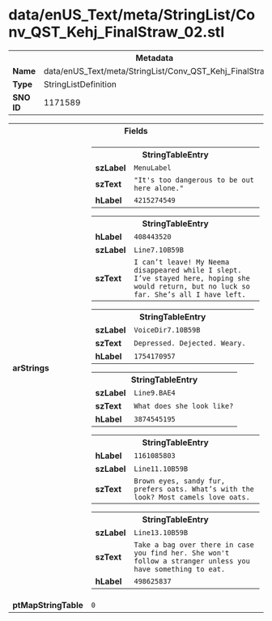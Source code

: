<h1>data/enUS_Text/meta/StringList/Conv_QST_Kehj_FinalStraw_02.stl</h1><table><tr><th colspan="100%">Metadata</th></tr><tr><td><b>Name</b></td><td>data/enUS_Text/meta/StringList/Conv_QST_Kehj_FinalStraw_02.stl</td></tr><tr><td><b>Type</b></td><td>StringListDefinition</td></tr><tr><td><b>SNO ID</b></td><td>1171589</td></tr></table>

<table><tr><th colspan="100%">Fields</th></tr><tr><td><b>arStrings</b></td><td><table><tr><th colspan="100%">StringTableEntry</th></tr><tr><td><b>szLabel</b></td><td><code>MenuLabel</code></td></tr><tr><td><b>szText</b></td><td><code>"It's too dangerous to be out here alone."</code></td></tr><tr><td><b>hLabel</b></td><td><code>4215274549</code></td></tr></table>


<table><tr><th colspan="100%">StringTableEntry</th></tr><tr><td><b>hLabel</b></td><td><code>408443520</code></td></tr><tr><td><b>szLabel</b></td><td><code>Line7.10B59B</code></td></tr><tr><td><b>szText</b></td><td><code>I can’t leave! My Neema disappeared while I slept. I’ve stayed here, hoping she would return, but no luck so far. She’s all I have left.</code></td></tr></table>


<table><tr><th colspan="100%">StringTableEntry</th></tr><tr><td><b>szLabel</b></td><td><code>VoiceDir7.10B59B</code></td></tr><tr><td><b>szText</b></td><td><code>Depressed. Dejected. Weary. </code></td></tr><tr><td><b>hLabel</b></td><td><code>1754170957</code></td></tr></table>


<table><tr><th colspan="100%">StringTableEntry</th></tr><tr><td><b>szLabel</b></td><td><code>Line9.BAE4</code></td></tr><tr><td><b>szText</b></td><td><code>What does she look like?</code></td></tr><tr><td><b>hLabel</b></td><td><code>3874545195</code></td></tr></table>


<table><tr><th colspan="100%">StringTableEntry</th></tr><tr><td><b>hLabel</b></td><td><code>1161085803</code></td></tr><tr><td><b>szLabel</b></td><td><code>Line11.10B59B</code></td></tr><tr><td><b>szText</b></td><td><code>Brown eyes, sandy fur, prefers oats. What’s with the look? Most camels love oats.</code></td></tr></table>


<table><tr><th colspan="100%">StringTableEntry</th></tr><tr><td><b>szLabel</b></td><td><code>Line13.10B59B</code></td></tr><tr><td><b>szText</b></td><td><code>Take a bag over there in case you find her. She won't follow a stranger unless you have something to eat.</code></td></tr><tr><td><b>hLabel</b></td><td><code>498625837</code></td></tr></table>


</td></tr><tr><td><b>ptMapStringTable</b></td><td><code>0</code></td></tr></table>

